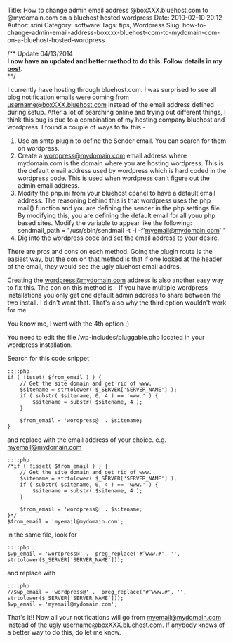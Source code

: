 Title: How to change admin email address @boxXXX.bluehost.com to @mydomain.com on a bluehost hosted wordpress
Date: 2010-02-10 20:12
Author: srini
Category: software
Tags: tips, Wordpress
Slug: how-to-change-admin-email-address-boxxxx-bluehost-com-to-mydomain-com-on-a-bluehost-hosted-wordpress

/** Update 04/13/2014  
**I now have an updated and better method to do this. Follow details in
my [post](/2014/04/change-wordpress-wp_mail-using-a-plugin/)**.  
**/

I currently have hosting through bluehost.com. I was surprised to see
all blog notification emails were coming from
username@boxXXX.bluehost.com instead of the email address defined during
setup. After a lot of searching online and trying out different things,
I think this bug is due to a combination of my hosting company bluehost
and wordpress. I found a couple of ways to fix this -

1.  Use an smtp plugin to define the Sender email. You can search for
    them on wordpress.
2.  Create a wordpress@mydomain.com email address where mydomain.com is
    the domain where you are hosting wordpress. This is the default
    email address used by wordpress which is hard coded in the wordpress
    code. This is used when wordpress can't figure out the admin email
    address.
3.  Modify the php.ini from your bluehost cpanel to have a default email
    address. The reasoning behind this is that wordpress uses the php
    mail() function and you are defining the sender in the php settings
    file. By modifying this, you are defining the default email for all
    youu php based sites. Modify the variable to appear like the
    following:  
    sendmail_path = "/usr/sbin/sendmail -t -i -f'myemail@mydomain.com'
    "
4.  Dig into the wordpress code and set the email address to your
    desire.

There are pros and cons on each method. Going the plugin route is the
easiest way, but the con on that method is that if one looked at the
header of the email, they would see the ugly bluehost email addres.

Creating the wordpress@mydomain.com address is also another easy way to
fix this. The con on this method is - If you have multiple wordpress
installations you only get one default admin address to share between
the two install. I didn't want that. That's also why the third option
wouldn't work for me.

You know me, I went with the 4th option :)

You need to edit the file /wp-includes/pluggable.php located in your
wordpress installation.

Search for this code snippet  

    ::::php
    if ( !isset( $from_email ) ) {  
        // Get the site domain and get rid of www.  
        $sitename = strtolower( $_SERVER['SERVER_NAME'] );  
        if ( substr( $sitename, 0, 4 ) == 'www.' ) {  
            $sitename = substr( $sitename, 4 );  
        }
        
        $from_email = 'wordpress@' . $sitename;  
    }  
      

and replace with the email address of your choice. e.g.
myemail@mydomain.com  

    ::::php 
    /*if ( !isset( $from_email ) ) {  
        // Get the site domain and get rid of www.  
        $sitename = strtolower( $_SERVER['SERVER_NAME'] );  
        if ( substr( $sitename, 0, 4 ) == 'www.' ) {  
            $sitename = substr( $sitename, 4 );  
        }
        
        $from_email = 'wordpress@' . $sitename;  
    }*/  
    $from_email = 'myemail@mydomain.com';  
      

in the same file, look for  

    ::::php
    $wp_email = 'wordpress@' .  preg_replace('#^www.#', '', strtolower($_SERVER['SERVER_NAME']));  
      

and replace with  

    ::::php
    //$wp_email = 'wordpress@' .  preg_replace('#^www.#', '', strtolower($_SERVER['SERVER_NAME']));  
    $wp_email = 'myemail@mydomain.com';  
      

That's it!! Now all your notifications will go from
myemail@mydomain.com instead of the ugly username@boxXXX.bluehost.com.
If anybody knows of a better way to do this, do let me know.
